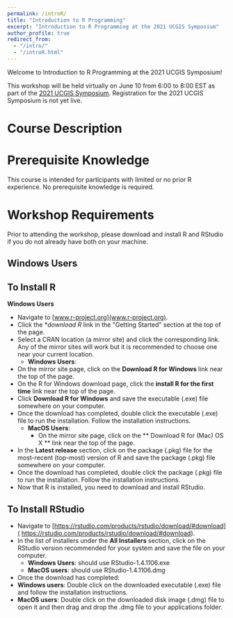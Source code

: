 ```yaml
---
permalink: /introR/
title: "Introduction to R Programming"
excerpt: "Introduction to R Programming at the 2021 UCGIS Symposium"
author_profile: true
redirect_from: 
  - "/intro/"
  - "/introR.html"
---
```


Welcome to Introduction to R Programming at the 2021 UCGIS Symposium!

This workshop will be held virtually on June 10 from 6:00 to 8:00 EST as part of the [2021 UCGIS Symposium](https://www.ucgis.org/symposium-2021).  Registration for the 2021 UCGIS Symposium is not yet live.

Course Description
======

Prerequisite Knowledge
======
This course is intended for participants with limited or no prior R experience.  No prerequisite knowledge is required. 

Workshop Requirements
======
Prior to attending the workshop, please download and install R and RStudio if you do not already have both on your machine.

**Windows Users**
------
To Install R
------
**Windows Users**
* Navigate to [www.r-project.org](www.r-project.org).
* Click the **download R* link in the "Getting Started" section at the top of the page.
* Select a CRAN location (a mirror site) and click the corresponding link.  Any of the mirror sites will work but it is recommended to choose one near your current location.
	* **Windows Users**:
* On the mirror site page, click on the **Download R for Windows** link near the top of the page.
* On the R for Windows download page, click the **install R for the first time** link near the top of the page.
* Click **Download R for Windows** and save the executable (.exe) file somewhere on your computer.
* Once the download has completed, double click the executable (.exe) file to run the installation.  Follow the installation instructions.  
	* **MacOS Users**:
		* On the mirror site page, click on the ** Download R for (Mac) OS X ** link near the top of the page.  
* In the **Latest release** section, click on the package (.pkg) file for the most-recent (top-most) version of R and save the package (.pkg) file somewhere on your computer.
* Once the download has completed, double click the package (.pkg) file to run the installation. Follow the installation instructions.  
* Now that R is installed, you need to download and install RStudio.


To Install RStudio
------
* Navigate to [https://rstudio.com/products/rstudio/download/#download]( https://rstudio.com/products/rstudio/download/#download).
* In the list of installers under the **All Installers** section, click on the RStudio version recommended for your system and save the file on your computer.
	* **Windows Users**: should use RStudio-1.4.1106.exe
	* **MacOS users**: should use RStudio-1.4.1106.dmg
* Once the download has completed:
* **Windows users**: Double click on the downloaded executable (.exe) file and follow the installation instructions.
* **MacOS users**: Double click on the downloaded disk image (.dmg) file to open it and then drag and drop the .dmg file to your applications folder.
